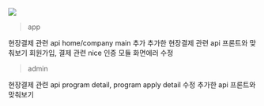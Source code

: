 

![](https://images.velog.io/images/yj-leee/post/dfd203b8-c42d-4f30-8b81-ed6edf02bd98/TIL_2021-06-07.png)
>app

현장결제 관련 api home/company main 추가
추가한 현장결제 관련 api 프론트와 맞춰보기
회원가입, 결제 관련 nice 인증 모듈 화면에러 수정

>admin

현장결제 관련 api program detail, program apply detail 수정
추가한 api 프론트와 맞춰보기

